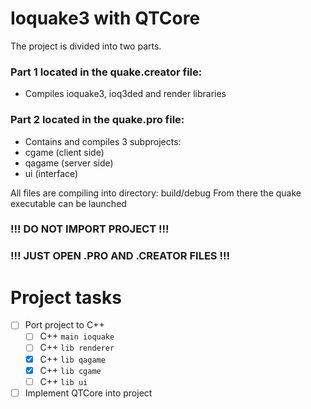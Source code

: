 # Ioquake3 with QTCore

The project is divided into two parts.

### Part 1 located in the quake.creator file:
 - Compiles ioquake3, ioq3ded and render libraries

### Part 2 located in the quake.pro file:
 - Contains and compiles 3 subprojects:
 - cgame  (client side)
 - qagame (server side)
 - ui     (interface)

All files are compiling into directory: build/debug
From there the quake executable can be launched

### !!!      DO NOT IMPORT PROJECT        !!!
### !!! JUST OPEN .PRO AND .CREATOR FILES !!!

# Project tasks

 - [ ] Port project to C++
   - [ ] C++ `main ioquake`
   - [ ] C++ `lib renderer`
   - [X] C++ `lib qagame`
   - [X] C++ `lib cgame`
   - [ ] C++ `lib ui`
- [ ] Implement QTCore into project
